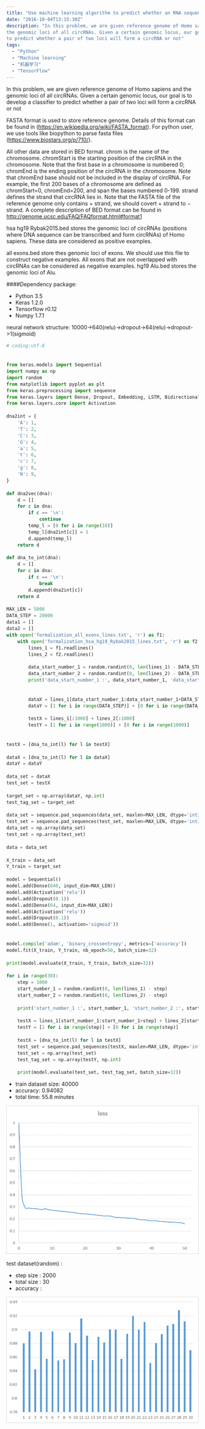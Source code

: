 ```yaml
---
title: "Use machine learning algorithm to predict whether an RNA sequence can form a circular RNA "
date: "2016-10-04T13:15:30Z"
description: "In this problem, we are given reference genome of Homo sapiens and
the genomic loci of all circRNAs. Given a certain genomic locus, our goal is to develop a classifier
to predict whether a pair of two loci will form a circRNA or not"
tags: 
  - "Python"
  - "Machine learning"
  - "机器学习"
  - "TensorFlow"
---
```


In this problem, we are given reference genome of Homo sapiens and
the genomic loci of all circRNAs. Given a certain genomic locus, our goal is to develop a classifier
to predict whether a pair of two loci will form a circRNA or not

FASTA format is used to store reference genome. Details of this format can be found in (https://en.wikipedia.org/wiki/FASTA_format). For python user, we use tools like biopython to parse fasta files (https://www.biostars.org/p/710/).

All other data are stored in BED format. chrom is the name of the chromosome. chromStart is
the starting position of the circRNA in the chromosome. Note that the first base in a chromosome
is numbered 0; chromEnd is the ending position of the circRNA in the chromosome. Note that
chromEnd base should not be included in the display of circRNA. For example, the first 200 bases
of a chromosome are defined as chromStart=0, chromEnd=200, and span the bases numbered 0-199. strand defines the strand that circRNA lies in. Note that the FASTA file of the reference
genome only contains + strand, we should covert + strand to − strand. A complete description of BED format can be found in
http://genome.ucsc.edu/FAQ/FAQformat.html#format1

hsa hg19 Rybak2015.bed stores the genomic loci of circRNAs (positions where DNA sequence
can be transcribed and form circRNAs) of Homo sapiens. These data are considered as positive
examples.

all exons.bed store thes genomic loci of exons. We should use this file to construct negative
examples. All exons that are not overlapped with circRNAs can be considered as negative examples.
hg19 Alu.bed stores the genomic loci of Alu.

####Dependency package:
* Python 3.5
* Keras 1.2.0
* Tensorflow r0.12
* Numpy 1.7.1

neural network structure:
10000->640(relu)->dropout->64(relu)->dropout->1(sigmoid)


```python
# coding:utf-8


from keras.models import Sequential
import numpy as np
import random
from matplotlib import pyplot as plt
from keras.preprocessing import sequence
from keras.layers import Dense, Dropout, Embedding, LSTM, Bidirectional, SimpleRNN
from keras.layers.core import Activation

dna2int = {
    'A': 1,
    'T': 2,
    'C': 3,
    'G': 4,
    'a': 5,
    't': 6,
    'c': 7,
    'g': 8,
    'N': 9,
}

def dna2vec(dna):
    d = []
    for c in dna:
        if c == '\n':
            continue
        temp_l = [0 for i in range(10)]
        temp_l[dna2int[c]] = 1
        d.append(temp_l)
    return d

def dna_to_int(dna):
    d = []
    for c in dna:
        if c == '\n':
            break
        d.append(dna2int[c])
    return d

MAX_LEN = 5000
DATA_STEP = 20000
data1 = []
data2 = []
with open('formalization_all_exons_lines.txt', 'r') as f1:
    with open('formalization_hsa_hg19_Rybak2015_lines.txt', 'r') as f2:
        lines_1 = f1.readlines()
        lines_2 = f2.readlines()

        data_start_number_1 = random.randint(0, len(lines_1) - DATA_STEP)
        data_start_number_2 = random.randint(0, len(lines_2) - DATA_STEP)
        print('data_start_number_1 :', data_start_number_1, 'data_start_number_2 :', data_start_number_2)


        dataX = lines_1[data_start_number_1:data_start_number_1+DATA_STEP] + lines_2[data_start_number_2:data_start_number_2+DATA_STEP]
        dataY = [1 for i in range(DATA_STEP)] + [0 for i in range(DATA_STEP)]

        testX = lines_1[:1000] + lines_2[:1000]
        testY = [1 for i in range(1000)] + [0 for i in range(1000)]


testX = [dna_to_int(l) for l in testX]

dataX = [dna_to_int(l) for l in dataX]
dataY = dataY

data_set = dataX
test_set = testX

target_set = np.array(dataY, np.int)
test_tag_set = target_set

data_set = sequence.pad_sequences(data_set, maxlen=MAX_LEN, dtype='int32')
test_set = sequence.pad_sequences(test_set, maxlen=MAX_LEN, dtype='int32')
data_set = np.array(data_set)
test_set = np.array(test_set)

data = data_set

X_train = data_set
Y_train = target_set

model = Sequential()
model.add(Dense(640, input_dim=MAX_LEN))
model.add(Activation('relu'))
model.add(Dropout(0.1))
model.add(Dense(64, input_dim=MAX_LEN))
model.add(Activation('relu'))
model.add(Dropout(0.1))
model.add(Dense(1, activation='sigmoid'))


model.compile('adam', 'binary_crossentropy', metrics=['accuracy'])
model.fit(X_train, Y_train, nb_epoch=50, batch_size=32)

print(model.evaluate(X_train, Y_train, batch_size=32))

for i in range(30):
    step = 1000
    start_number_1 = random.randint(0, len(lines_1) - step)
    start_number_2 = random.randint(0, len(lines_2) - step)

    print('start_number_1 :', start_number_1, 'start_number_2 :', start_number_2)

    testX = lines_1[start_number_1:start_number_1+step] + lines_2[start_number_2:start_number_2+step]
    testY = [1 for i in range(step)] + [0 for i in range(step)]

    testX = [dna_to_int(l) for l in testX]
    test_set = sequence.pad_sequences(testX, maxlen=MAX_LEN, dtype='int32')
    test_set = np.array(test_set)
    test_tag_set = np.array(testY, np.int)

    print(model.evaluate(test_set, test_tag_set, batch_size=32))

```

* train dataset size: 40000
* accuracy: 0.94082
* total time: 55.8 minutes

![](1.png)

test dataset(random) :
* step size : 2000
* total size : 30
* accuracy : 

![](2.png)